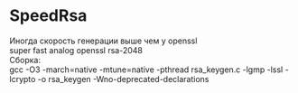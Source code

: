 # SpeedRsa
Иногда скорость генерации выше чем у openssl  
super fast analog openssl rsa-2048  
Сборка:  
gcc -O3 -march=native -mtune=native -pthread rsa_keygen.c -lgmp -lssl -lcrypto -o rsa_keygen -Wno-deprecated-declarations
